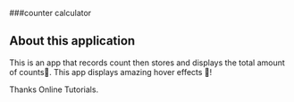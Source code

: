 ###counter calculator

## About this application

This is an app that records count then stores and displays the total amount of counts💜. This app displays amazing hover effects 🎉!

Thanks Online Tutorials.
